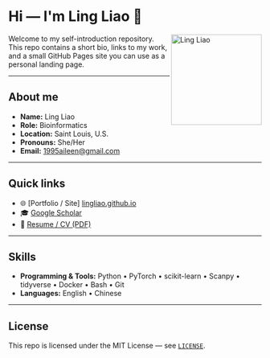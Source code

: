 # Hi — I'm Ling Liao 👋

<img src="assets/avatar.png" alt="Ling Liao" width="180" align="right" />

Welcome to my self-introduction repository. This repo contains a short bio, links to my work, and a small GitHub Pages site you can use as a personal landing page.

---

## About me
- **Name:** Ling Liao  
- **Role:** Bioinformatics  
- **Location:** Saint Louis, U.S.  
- **Pronouns:** She/Her  
- **Email:** [1995aileen@gmail.com](mailto:1995aileen@gmail.com)  

---

## Quick links
- 🌐 [Portfolio / Site] [lingliao.github.io](https://lingliao.github.io)  
- 🎓 [Google Scholar](https://scholar.google.com/citations?user=I6BAcyIAAAAJ&hl=en)  
- 📄 [Resume / CV (PDF)](CV_LL_09_2025.pdf)  

---

## Skills
- **Programming & Tools:** Python • PyTorch • scikit-learn • Scanpy • tidyverse • Docker • Bash • Git  
- **Languages:** English • Chinese  

---

## License
This repo is licensed under the MIT License — see [`LICENSE`](LICENSE).
